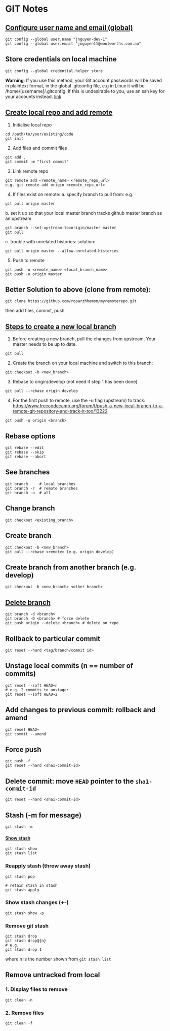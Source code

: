 # GIT Notes

## [Configure user name and email (global)](https://support.atlassian.com/bitbucket-cloud/docs/configure-your-dvcs-username-for-commits/)
```
git config --global user.name "jnguyen-dev-1"
git config --global user.email "jnguyen11@woolworths.com.au"
```

## Store credentials on local machine
```
git config --global credential.helper store
```
**Warning**: If you use this method, your Git account passwords will be saved in plaintext format, in the global .gitconfig file, e.g in Linux it will be /home/[username]/.gitconfig. If this is undesirable to you, use an ssh key for your accounts instead. [link](https://stackoverflow.com/questions/35942754/how-can-i-save-username-and-password-in-git)


## [Create local repo and add remote](https://www.atlassian.com/git/tutorials/setting-up-a-repository)
1. Initialise local repo
```
cd /path/to/your/existing/code
git init
```
2. Add files and commit files
```
git add .
git commit -m "first commit"
```
3. Link remote repo
```
git remote add <remote_name> <remote_repo_url>
e.g. git remote add origin <remote_repo_url>
```
4. If files exist on remote:
a. specify branch to pull from: e.g. 
```
git pull origin master
```
b. set it up so that your local master branch tracks github master branch as an upstream
```
git branch --set-upstream-to=origin/master master
git pull
```
c. trouble with unrelated histories: solution:
```
git pull origin master --allow-unrelated-histories
```
5. Push to remote
```
git push -u <remote_name> <local_branch_name>
git push -u origin master
```


## Better Solution to above (clone from remote):
```
git clone https://github.com/roparzhhemon/myremoterepo.git
```
then add files, commit, push


## [Steps to create a new local branch](https://github.com/Kunena/Kunena-Forum/wiki/Create-a-new-branch-with-git-and-manage-branches)
1. Before creating a new branch, pull the changes from upstream. Your master needs to be up to date.
```
git pull
```

2. Create the branch on your local machine and switch to this branch:
```
git checkout -b <new_branch>
```

3. Rebase to origin/develop (not need if step 1 has been done)
```
git pull --rebase origin develop
```

4. For the first push to remote, use the -u flag (upstream) to track:
https://www.freecodecamp.org/forum/t/push-a-new-local-branch-to-a-remote-git-repository-and-track-it-too/13222
```
git push -u origin <branch>
```


## Rebase options
```
git rebase --edit
git rebase --skip
git rebase --abort
```


## See branches
```
git branch     # local branches
git branch -r  # remote branches
git branch -a  # all
```


## Change branch
```
git checkout <existing_branch>
```


## Create branch
```
git checkout -b <new_branch>
git pull --rebase <remote> (e.g. origin develop)
```


## Create branch from another branch (e.g. develop)
```
git checkout -b <new_branch> <other branch>
```


## [Delete branch](https://www.educative.io/edpresso/how-to-delete-remote-branches-in-git)
```
git branch -d <branch>
git branch -D <branch> # force delete
git push origin --delete <branch> # delete on repo
```


## Rollback to particular commit
```
git reset --hard <tag/branch/commit id>
```


## Unstage local commits (n == number of commits)
```
git reset --soft HEAD~n
# e.g. 2 commits to unstage:
git reset --soft HEAD~2
```


## Add changes to previous commit: rollback and amend
```
git reset HEAD~ 
git commit --amend
```


## Force push
```
git push -f
git reset --hard <sha1-commit-id>
```

## Delete commit: move `HEAD` pointer to the `sha1-commit-id`
```
git reset --hard <sha1-commit-id>
```


## Stash (-m for message)
```
git stash -m 
```

#### [Show stash](https://git-scm.com/docs/git-stash)
```
git stash show
git stash list
```

### Reapply stash (throw away stash)
```
git stash pop

# retain stash in stash
git stash apply
```

### Show stash changes (+-)
```
git stash show -p
```

### Remove git stash
```
git stash drop
git stash drop@{n}
# e.g.
git stash drop 1
```
where n is the number shown from `git stash list`


## Remove untracked from local
### 1. Display files to remove
```
git clean -n
```

### 2. Remove files
```
git clean -f
```
